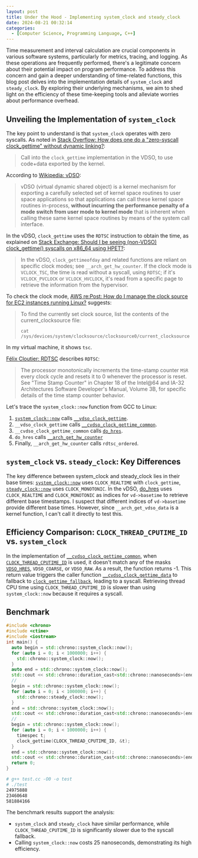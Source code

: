```yaml
---
layout: post
title: Under the Hood - Implementing system_clock and steady_clock
date: 2024-08-21 00:32:14
categories:
  - [Computer Science, Programming Language, C++]
---
```


Time measurement and interval calculation are crucial components in various software systems, particularly for metrics, tracing, and logging. As these operations are frequently performed, there's a legitimate concern about their potential impact on program performance. To address this concern and gain a deeper understanding of time-related functions, this blog post delves into the implementation details of `system_clock` and `steady_clock`. By exploring their underlying mechanisms, we aim to shed light on the efficiency of these time-keeping tools and alleviate worries about performance overhead.

## Unveiling the Implementation of `system_clock`

The key point to understand is that `system_clock` operates with zero syscalls. As noted in [Stack Overflow: How does one do a "zero-syscall clock_gettime" without dynamic linking?](https://stackoverflow.com/questions/71848553/how-does-one-do-a-zero-syscall-clock-gettime-without-dynamic-linking):

> Call into the `clock_gettime` implementation in the VDSO, to use code+data exported by the kernel.

According to [Wikipedia: vDSO](https://en.wikipedia.org/wiki/VDSO):

> vDSO (virtual dynamic shared object) is a kernel mechanism for exporting a carefully selected set of kernel space routines to user space applications so that applications can call these kernel space routines in-process, **without incurring the performance penalty of a mode switch from user mode to kernel mode** that is inherent when calling these same kernel space routines by means of the system call interface.

In the vDSO, `clock_gettime` uses the `RDTSC` instruction to obtain the time, as explained on [Stack Exchange: Should I be seeing (non-VDSO) clock_gettime() syscalls on x86_64 using HPET?](https://unix.stackexchange.com/questions/553845/should-i-be-seeing-non-vdso-clock-gettime-syscalls-on-x86-64-using-hpet):

> In the vDSO, `clock_gettimeofday` and related functions are reliant on specific clock modes; see `__arch_get_hw_counter`. If the clock mode is `VCLOCK_TSC`, the time is read without a syscall, using `RDTSC`; if it's `VCLOCK_PVCLOCK` or `VCLOCK_HVCLOCK`, it's read from a specific page to retrieve the information from the hypervisor.

To check the clock mode, [AWS re:Post: How do I manage the clock source for EC2 instances running Linux?](https://repost.aws/knowledge-center/manage-ec2-linux-clock-source) suggests:

> To find the currently set clock source, list the contents of the current_clocksource file:
>
> `cat /sys/devices/system/clocksource/clocksource0/current_clocksource`

In my virtual machine, it shows `tsc`.

[Félix Cloutier: RDTSC](https://www.felixcloutier.com/x86/rdtsc) describes `RDTSC`:

> The processor monotonically increments the time-stamp counter `MSR` every clock cycle and resets it to 0 whenever the processor is reset. See "Time Stamp Counter" in Chapter 18 of the Intel@64 and IA-32 Architectures Software Developer's Manual, Volume 3B, for specific details of the time stamp counter behavior.

Let's trace the `system_clock::now` function from GCC to Linux:

1. [`system_clock::now`](https://github.com/gcc-mirror/gcc/blob/723b30bee4e4fa3feba9ef03ce7dca95501e1555/libstdc%2B%2B-v3/src/c%2B%2B11/chrono.cc#L59) calls [`__vdso_clock_gettime`](https://github.com/torvalds/linux/blob/6e4436539ae182dc86d57d13849862bcafaa4709/arch/x86/entry/vdso/vclock_gettime.c#L38).
2. `__vdso_clock_gettime` calls [`__cvdso_clock_gettime_common`](https://github.com/torvalds/linux/blob/6e4436539ae182dc86d57d13849862bcafaa4709/lib/vdso/gettimeofday.c#L268).
3. `__cvdso_clock_gettime_common` calls [`do_hres`](https://github.com/torvalds/linux/blob/6e4436539ae182dc86d57d13849862bcafaa4709/lib/vdso/gettimeofday.c#L164).
4. `do_hres` calls [`__arch_get_hw_counter`](https://github.com/torvalds/linux/blob/6e4436539ae182dc86d57d13849862bcafaa4709/arch/x86/include/asm/vdso/gettimeofday.h#L254)
5. Finally, `__arch_get_hw_counter` calls `rdtsc_ordered`.

## `system_clock` vs. `steady_clock`: Key Differences

The key difference between system_clock and steady_clock lies in their base times: [`system_clock::now`](https://github.com/gcc-mirror/gcc/blob/723b30bee4e4fa3feba9ef03ce7dca95501e1555/libstdc%2B%2B-v3/src/c%2B%2B11/chrono.cc#L59) uses `CLOCK_REALTIME` with `clock_gettime`, [`steady_clock::now`](https://github.com/gcc-mirror/gcc/blob/723b30bee4e4fa3feba9ef03ce7dca95501e1555/libstdc%2B%2B-v3/src/c%2B%2B11/chrono.cc#L87) uses `CLOCK_MONOTONIC`. In the vDSO, [do_hres](https://github.com/torvalds/linux/blob/6e4436539ae182dc86d57d13849862bcafaa4709/lib/vdso/gettimeofday.c#L133) uses `CLOCK_REALTIME` and `CLOCK_MONOTONIC` as indices for `vd->basetime` to retrieve different base timestamps. I suspect that different indices of `vd->basetime` provide different base times. However, since `__arch_get_vdso_data` is a kernel function, I can't call it directly to test this.

## Efficiency Comparison: `CLOCK_THREAD_CPUTIME_ID` vs. `system_clock`

In the implementation of [`__cvdso_clock_gettime_common`](https://github.com/torvalds/linux/blob/6e4436539ae182dc86d57d13849862bcafaa4709/lib/vdso/gettimeofday.c#L259-L266), when [`CLOCK_THREAD_CPUTIME_ID`](https://github.com/torvalds/linux/blob/6e4436539ae182dc86d57d13849862bcafaa4709/include/uapi/linux/time.h#L52) is used, it doesn't match any of the masks [`VDSO_HRES`](https://github.com/torvalds/linux/blob/6e4436539ae182dc86d57d13849862bcafaa4709/include/vdso/datapage.h#L29), `VDSO_COARSE`, or `VDSO_RAW`. As a result, the function returns -1. This return value triggers the caller function [`__cvdso_clock_gettime_data`](https://github.com/torvalds/linux/blob/6e4436539ae182dc86d57d13849862bcafaa4709/lib/vdso/gettimeofday.c#L278) to fallback to [`clock_gettime_fallback`](https://github.com/torvalds/linux/blob/6e4436539ae182dc86d57d13849862bcafaa4709/arch/x86/include/asm/vdso/gettimeofday.h#L116), leading to a syscall. Retrieving thread CPU time using `CLOCK_THREAD_CPUTIME_ID` is slower than using `system_clock::now` because it requires a syscall.

## Benchmark

```cpp
#include <chrono>
#include <ctime>
#include <iostream>
int main() {
  auto begin = std::chrono::system_clock::now();
  for (auto i = 0; i < 1000000; i++) {
    std::chrono::system_clock::now();
  }
  auto end = std::chrono::system_clock::now();
  std::cout << std::chrono::duration_cast<std::chrono::nanoseconds>(end - begin).count() << std::endl;
  //
  begin = std::chrono::system_clock::now();
  for (auto i = 0; i < 1000000; i++) {
    std::chrono::steady_clock::now();
  }
  end = std::chrono::system_clock::now();
  std::cout << std::chrono::duration_cast<std::chrono::nanoseconds>(end - begin).count() << std::endl;
  //
  begin = std::chrono::system_clock::now();
  for (auto i = 0; i < 1000000; i++) {
    timespec t;
    clock_gettime(CLOCK_THREAD_CPUTIME_ID, &t);
  }
  end = std::chrono::system_clock::now();
  std::cout << std::chrono::duration_cast<std::chrono::nanoseconds>(end - begin).count() << std::endl;
  return 0;
}
```

```bash
# g++ test.cc -O0 -o test
# ./test
24975888
23460648
581884166
```

The benchmark results support the analysis:

+ `system_clock` and `steady_clock` have similar performance, while `CLOCK_THREAD_CPUTIME_ID` is significantly slower due to the syscall fallback.
+ Calling `system_clock::now` costs 25 nanoseconds, demonstrating its high efficiency.
